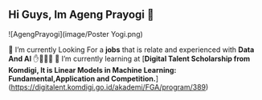 ## Hi Guys, Im Ageng Prayogi 👋

![AgengPrayogi](image/Poster Yogi.png)
<!--
**AgengPrayogi/AgengPrayogi** is a ✨ _special_ ✨ repository because its `README.md` (this file) appears on your GitHub profile.

Here are some ideas to get you started:

- 🔭 I’m currently working on ...
- 🌱 I’m currently learning ...
- 👯 I’m looking to collaborate on ...
- 🤔 I’m looking for help with ...
- 💬 Ask me about ...
- 📫 How to reach me: ...
- 😄 Pronouns: ...
- ⚡ Fun fact: ...
--> 
🔭 I’m currently Looking For a **jobs** that is relate and experienced with **Data And AI** ✋🤚🙌🤗
🌱 I’m currently learning at [**Digital Talent Scholarship from Komdigi, It is Linear Models in Machine Learning: Fundamental,Application and Competition.**] (https://digitalent.komdigi.go.id/akademi/FGA/program/389)

